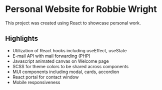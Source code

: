 # Personal Website for Robbie Wright

This project was created using React to showcase personal work.

## Highlights

- Utilization of React hooks including useEffect, useState
- E-mail API with mail forwarding (PHP)
- Javascript animated canvas on Welcome page
- SCSS for theme colors to be shared across components
- MUI components including modal, cards, accordion
- React portal for contact window
- Mobile responsiveness
